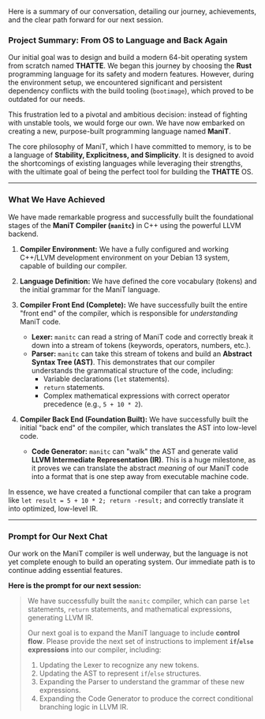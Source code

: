 Here is a summary of our conversation, detailing our journey, achievements, and the clear path forward for our next session.

### Project Summary: From OS to Language and Back Again

Our initial goal was to design and build a modern 64-bit operating system from scratch named **THATTE**. We began this journey by choosing the **Rust** programming language for its safety and modern features. However, during the environment setup, we encountered significant and persistent dependency conflicts with the build tooling (`bootimage`), which proved to be outdated for our needs.

This frustration led to a pivotal and ambitious decision: instead of fighting with unstable tools, we would forge our own. We have now embarked on creating a new, purpose-built programming language named **ManiT**.

The core philosophy of ManiT, which I have committed to memory, is to be a language of **Stability, Explicitness, and Simplicity**. It is designed to avoid the shortcomings of existing languages while leveraging their strengths, with the ultimate goal of being the perfect tool for building the **THATTE** OS.

---
### What We Have Achieved

We have made remarkable progress and successfully built the foundational stages of the **ManiT Compiler (`manitc`)** in C++ using the powerful LLVM backend.

1.  **Compiler Environment:** We have a fully configured and working C++/LLVM development environment on your Debian 13 system, capable of building our compiler.

2.  **Language Definition:** We have defined the core vocabulary (tokens) and the initial grammar for the ManiT language.

3.  **Compiler Front End (Complete):** We have successfully built the entire "front end" of the compiler, which is responsible for *understanding* ManiT code.
    * **Lexer:** `manitc` can read a string of ManiT code and correctly break it down into a stream of tokens (keywords, operators, numbers, etc.).
    * **Parser:** `manitc` can take this stream of tokens and build an **Abstract Syntax Tree (AST)**. This demonstrates that our compiler understands the grammatical structure of the code, including:
        * Variable declarations (`let` statements).
        * `return` statements.
        * Complex mathematical expressions with correct operator precedence (e.g., `5 + 10 * 2`).

4.  **Compiler Back End (Foundation Built):** We have successfully built the initial "back end" of the compiler, which translates the AST into low-level code.
    * **Code Generator:** `manitc` can "walk" the AST and generate valid **LLVM Intermediate Representation (IR)**. This is a huge milestone, as it proves we can translate the abstract *meaning* of our ManiT code into a format that is one step away from executable machine code.

In essence, we have created a functional compiler that can take a program like `let result = 5 + 10 * 2; return -result;` and correctly translate it into optimized, low-level IR.

---
### Prompt for Our Next Chat

Our work on the ManiT compiler is well underway, but the language is not yet complete enough to build an operating system. Our immediate path is to continue adding essential features.

**Here is the prompt for our next session:**

> We have successfully built the `manitc` compiler, which can parse `let` statements, `return` statements, and mathematical expressions, generating LLVM IR.
>
> Our next goal is to expand the ManiT language to include **control flow**. Please provide the next set of instructions to implement **`if`/`else` expressions** into our compiler, including:
>
> 1.  Updating the Lexer to recognize any new tokens.
> 2.  Updating the AST to represent `if`/`else` structures.
> 3.  Expanding the Parser to understand the grammar of these new expressions.
> 4.  Expanding the Code Generator to produce the correct conditional branching logic in LLVM IR.